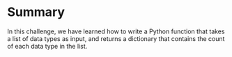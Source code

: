 # Summary

In this challenge, we have learned how to write a Python function that takes a list of data types as input, and returns a dictionary that contains the count of each data type in the list.
